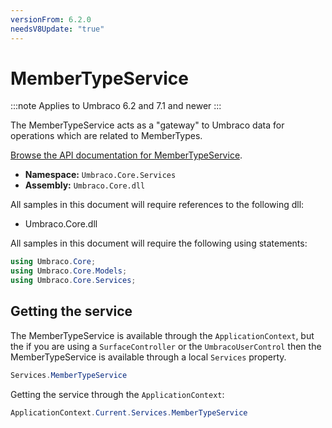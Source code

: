 ```yaml
---
versionFrom: 6.2.0
needsV8Update: "true"
---
```


# MemberTypeService

:::note
Applies to Umbraco 6.2 and 7.1 and newer
:::

The MemberTypeService acts as a "gateway" to Umbraco data for operations which are related to MemberTypes.

[Browse the API documentation for MemberTypeService](https://our.umbraco.com/apidocs/v7/csharp/api/Umbraco.Core.Services.MemberTypeService.html).

 * **Namespace:** `Umbraco.Core.Services`
 * **Assembly:** `Umbraco.Core.dll`

All samples in this document will require references to the following dll:

* Umbraco.Core.dll

All samples in this document will require the following using statements:

```csharp
using Umbraco.Core;
using Umbraco.Core.Models;
using Umbraco.Core.Services;
```

## Getting the service
The MemberTypeService is available through the `ApplicationContext`, but the if you are using a `SurfaceController` or the `UmbracoUserControl` then the MemberTypeService is available through a local `Services` property.

```csharp
Services.MemberTypeService
```

Getting the service through the `ApplicationContext`:

```csharp
ApplicationContext.Current.Services.MemberTypeService
```

